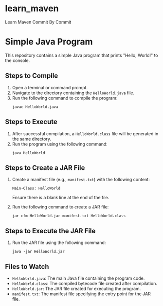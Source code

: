 # learn_maven
Learn Maven Commit By Commit

# Simple Java Program

This repository contains a simple Java program that prints "Hello, World!" to the console.

## Steps to Compile

1. Open a terminal or command prompt.
2. Navigate to the directory containing the `HelloWorld.java` file.
3. Run the following command to compile the program:
   ```
   javac HelloWorld.java
   ```

## Steps to Execute

1. After successful compilation, a `HelloWorld.class` file will be generated in the same directory.
2. Run the program using the following command:
   ```
   java HelloWorld
   ```

## Steps to Create a JAR File

1. Create a manifest file (e.g., `manifest.txt`) with the following content:
   ```
   Main-Class: HelloWorld
   ```
   Ensure there is a blank line at the end of the file.

2. Run the following command to create a JAR file:
   ```
   jar cfm HelloWorld.jar manifest.txt HelloWorld.class
   ```

## Steps to Execute the JAR File

1. Run the JAR file using the following command:
   ```
   java -jar HelloWorld.jar
   ```

## Files to Watch

- `HelloWorld.java`: The main Java file containing the program code.
- `HelloWorld.class`: The compiled bytecode file created after compilation.
- `HelloWorld.jar`: The JAR file created for executing the program.
- `manifest.txt`: The manifest file specifying the entry point for the JAR file.

